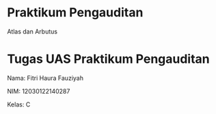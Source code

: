 # Praktikum Pengauditan 
Atlas dan Arbutus
# Tugas UAS Praktikum Pengauditan
Nama: Fitri Haura Fauziyah

NIM: 12030122140287

Kelas: C
